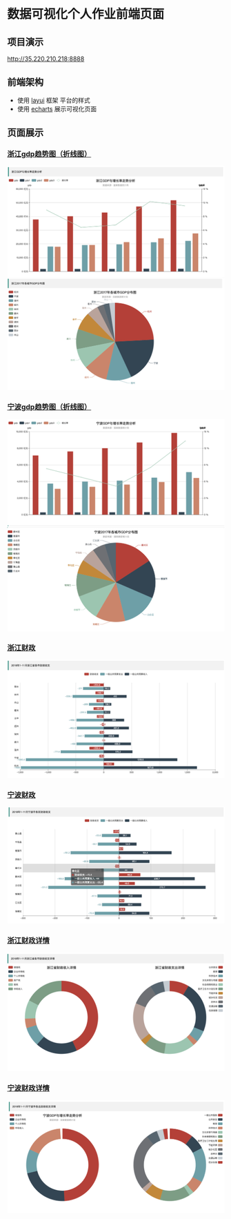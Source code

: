 # 数据可视化个人作业前端页面

## 项目演示

http://35.220.210.218:8888

## 前端架构

- 使用 [layui](https://www.layui.com/) 框架 平台的样式
- 使用 [echarts](http://echarts.baidu.com/) 展示可视化页面



## 页面展示

### [浙江gdp趋势图（折线图）](index.html)
![浙江gdp趋势图（折线图）](public/images/zj_gdp.png)
![浙江gdp分布图（饼图）](public/images/zj_gdp_city.png)

### [宁波gdp趋势图（折线图）](ningbo.html)

![宁波gdp趋势图（折线图）](public/images/nb_gdp.png)
![宁波gdp分布图（饼图）](public/images/nb_gdp_city.png)

### [浙江财政](caizhen_zhejiang.html)

![浙江财政](public/images/zj_sz.png)
### [宁波财政](caizhen_ningbo.html)
![宁波财政](public/images/nb_sz.png)
### [浙江财政详情](shouzhi_zhejiang.html)
![浙江财政详情](public/images/zj_sz_xq.png)

### [宁波财政详情](shouzhi_ningbo.html)
![宁波财政详情](public/images/nb_sz_xq.png)
